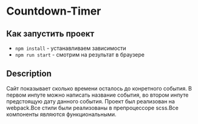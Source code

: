 # Countdown-Timer


## Как запустить проект
- `npm install` - устанавливаем зависимости
- `npm run start` - смотрим на результат в браузере


## Description
Сайт показывает сколько времени осталось до конретного события.
В первом инпуте можно написать название события, во втором инпуте предстоящую дату данного события. 
Проект был реализован на webpack.Все стили были реализованы в препроцессоре scss.Все компоненты являются функциональными.
